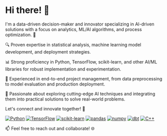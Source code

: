 # Hi there! 👋

I'm a data-driven decision-maker and innovator specializing in AI-driven solutions with a focus on analytics, ML/AI algorithms, and process optimization. 🚀

🔍 Proven expertise in statistical analysis, machine learning model development, and deployment strategies.

📊 Strong proficiency in Python, TensorFlow, scikit-learn, and other AI/ML libraries for robust implementation and experimentation.

🔎 Experienced in end-to-end project management, from data preprocessing to model evaluation and production deployment.

🔬 Passionate about exploring cutting-edge AI techniques and integrating them into practical solutions to solve real-world problems.

Let's connect and innovate together! 🌟

[![Python](https://img.shields.io/badge/-Python-blue?style=flat&logo=python&logoColor=white)](https://www.python.org/)
[![TensorFlow](https://img.shields.io/badge/-TensorFlow-orange?style=flat&logo=tensorflow&logoColor=white)](https://www.tensorflow.org/)
[![scikit-learn](https://img.shields.io/badge/-scikit--learn-green?style=flat&logo=scikit-learn&logoColor=white)](https://scikit-learn.org/)
[![pandas](https://img.shields.io/badge/-pandas-lightgrey?style=flat&logo=pandas&logoColor=white)](https://pandas.pydata.org/)
[![numpy](https://img.shields.io/badge/-numpy-blue?style=flat&logo=numpy&logoColor=white)](https://numpy.org/)
[![dbt](https://img.shields.io/badge/-dbt-orange?style=flat&logo=dbt&logoColor=white)](https://www.getdbt.com/)
[![C++](https://img.shields.io/badge/-C++-purple?style=flat&logo=c%2B%2B&logoColor=white)](https://isocpp.org/)

📫 Feel free to reach out and collaborate! 🌐
